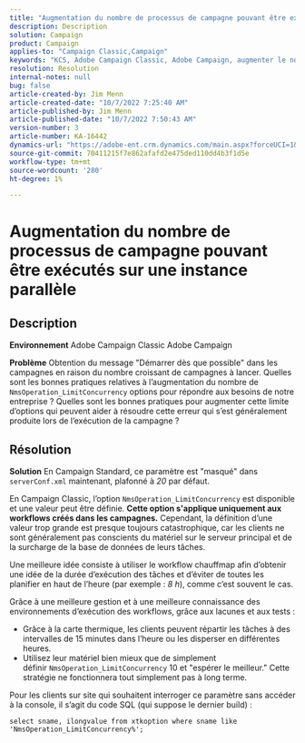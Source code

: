 ```yaml
---
title: "Augmentation du nombre de processus de campagne pouvant être exécutés sur une instance parallèle"
description: Description
solution: Campaign
product: Campaign
applies-to: "Campaign Classic,Campaign"
keywords: "KCS, Adobe Campaign Classic, Adobe Campaign, augmenter le nombre, processus de campagne, instance, parallèle, bonnes pratiques"
resolution: Resolution
internal-notes: null
bug: false
article-created-by: Jim Menn
article-created-date: "10/7/2022 7:25:40 AM"
article-published-by: Jim Menn
article-published-date: "10/7/2022 7:50:43 AM"
version-number: 3
article-number: KA-16442
dynamics-url: "https://adobe-ent.crm.dynamics.com/main.aspx?forceUCI=1&pagetype=entityrecord&etn=knowledgearticle&id=e02dd439-1146-ed11-bba1-000d3a3064b8"
source-git-commit: 70411215f7e862afafd2e475ded110dd4b3f1d5e
workflow-type: tm+mt
source-wordcount: '280'
ht-degree: 1%

---
```


# Augmentation du nombre de processus de campagne pouvant être exécutés sur une instance parallèle

## Description


<b>Environnement</b>
Adobe Campaign Classic Adobe Campaign

<b>Problème</b>
Obtention du message &quot;Démarrer dès que possible&quot; dans les campagnes en raison du nombre croissant de campagnes à lancer.
Quelles sont les bonnes pratiques relatives à l’augmentation du nombre de `NmsOperation_LimitConcurrency` options pour répondre aux besoins de notre entreprise ?
Quelles sont les bonnes pratiques pour augmenter cette limite d’options qui peuvent aider à résoudre cette erreur qui s’est généralement produite lors de l’exécution de la campagne ?


## Résolution


<b>Solution</b>
En Campaign Standard, ce paramètre est &quot;masqué&quot; dans `serverConf.xml` maintenant, plafonné à *20* par défaut.  

En Campaign Classic, l’option `NmsOperation_LimitConcurrency` est disponible et une valeur peut être définie.
<b>Cette option s&#39;applique uniquement aux workflows créés dans les campagnes.</b>
Cependant, la définition d’une valeur trop grande est presque toujours catastrophique, car les clients ne sont généralement pas conscients du matériel sur le serveur principal et de la surcharge de la base de données de leurs tâches.

Une meilleure idée consiste à utiliser le workflow chauffmap afin d’obtenir une idée de la durée d’exécution des tâches et d’éviter de toutes les planifier en haut de l’heure (par exemple : *8 h*), comme c’est souvent le cas.

Grâce à une meilleure gestion et à une meilleure connaissance des environnements d’exécution des workflows, grâce aux lacunes et aux tests :

- Grâce à la carte thermique, les clients peuvent répartir les tâches à des intervalles de 15 minutes dans l’heure ou les disperser en différentes heures.
- Utilisez leur matériel bien mieux que de simplement définir `NmsOperation_LimitConcurrency`  10 et &quot;espérer le meilleur.&quot; Cette stratégie ne fonctionnera tout simplement pas à long terme.


Pour les clients sur site qui souhaitent interroger ce paramètre sans accéder à la console, il s’agit du code SQL (qui suppose le dernier build) :


```
select sname, ilongvalue from xtkoption where sname like 'NmsOperation_LimitConcurrency%';
```

